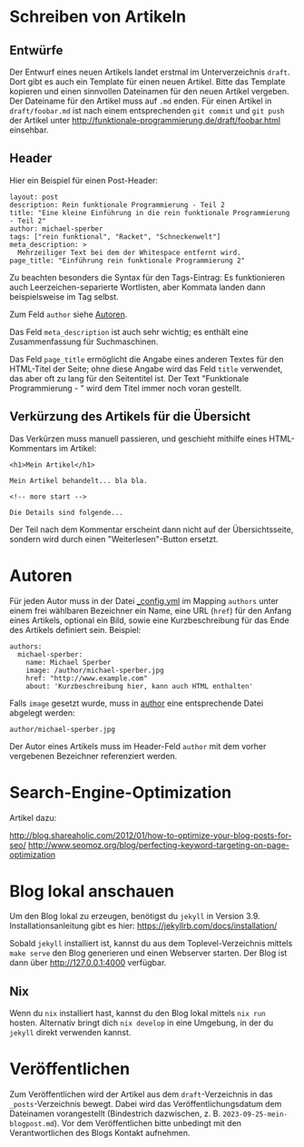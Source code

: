 # Schreiben von Artikeln

## Entwürfe

Der Entwurf eines neuen Artikels landet erstmal im Unterverzeichnis
`draft`. Dort gibt es auch ein Template für einen neuen Artikel. Bitte das
Template kopieren und einen sinnvollen Dateinamen für den neuen Artikel
vergeben. Der Dateiname für den Artikel muss auf `.md` enden. Für einen Artikel
in `draft/foobar.md` ist nach einem entsprechenden `git commit` und `git push`
der Artikel unter http://funktionale-programmierung.de/draft/foobar.html
einsehbar.

## Header

Hier ein Beispiel für einen Post-Header:

	layout: post
	description: Rein funktionale Programmierung - Teil 2
	title: "Eine kleine Einführung in die rein funktionale Programmierung - Teil 2"
	author: michael-sperber
	tags: ["rein funktional", "Racket", "Schneckenwelt"]
	meta_description: >
	  Mehrzeiliger Text bei dem der Whitespace entfernt wird.
	page_title: "Einführung rein funktionale Programmierung 2"

Zu beachten besonders die Syntax für den Tags-Eintrag: Es funktionieren auch
Leerzeichen-separierte Wortlisten, aber Kommata landen dann beispielsweise im
Tag selbst.

Zum Feld `author` siehe [Autoren](#autoren).

Das Feld `meta_description` ist auch sehr wichtig; es enthält eine
Zusammenfassung für Suchmaschinen.

Das Feld `page_title` ermöglicht die Angabe eines anderen Textes für den
HTML-Titel der Seite; ohne diese Angabe wird das Feld `title` verwendet, das
aber oft zu lang für den Seitentitel ist. Der Text "Funktionale Programmierung -
" wird dem Titel immer noch voran gestellt.

## Verkürzung des Artikels für die Übersicht

Das Verkürzen muss manuell passieren, und geschieht mithilfe eines
HTML-Kommentars im Artikel:

    <h1>Mein Artikel</h1>

    Mein Artikel behandelt... bla bla.

    <!-- more start -->

    Die Details sind folgende...

Der Teil nach dem Kommentar erscheint dann nicht auf der
Übersichtsseite, sondern wird durch einen "Weiterlesen"-Button
ersetzt.

# Autoren

Für jeden Autor muss in der Datei [_config.yml](./_config.yml) im
Mapping `authors` unter einem frei wählbaren Bezeichner ein Name, eine
URL (`href`) für den Anfang eines Artikels, optional ein Bild, sowie
eine Kurzbeschreibung für das Ende des Artikels definiert
sein. Beispiel:

    authors:
      michael-sperber:
        name: Michael Sperber
        image: /author/michael-sperber.jpg
        href: "http://www.example.com"
        about: 'Kurzbeschreibung hier, kann auch HTML enthalten'

Falls `image` gesetzt wurde, muss in [author](./author) eine
entsprechende Datei abgelegt werden:

    author/michael-sperber.jpg

Der Autor eines Artikels muss im Header-Feld `author` mit dem vorher
vergebenen Bezeichner referenziert werden.

# Search-Engine-Optimization

Artikel dazu:

http://blog.shareaholic.com/2012/01/how-to-optimize-your-blog-posts-for-seo/
http://www.seomoz.org/blog/perfecting-keyword-targeting-on-page-optimization

# Blog lokal anschauen

Um den Blog lokal zu erzeugen, benötigst du `jekyll` in Version
3.9. Installationsanleitung gibt es hier:
https://jekyllrb.com/docs/installation/

Sobald `jekyll` installiert ist, kannst du aus dem
Toplevel-Verzeichnis mittels `make serve` den Blog generieren und
einen Webserver starten. Der Blog ist dann über http://127.0.0.1:4000
verfügbar.

## Nix

Wenn du `nix` installiert hast, kannst du den Blog lokal mittels `nix
run` hosten.  Alternativ bringt dich `nix develop` in eine Umgebung,
in der du `jekyll` direkt verwenden kannst.

# Veröffentlichen

Zum Veröffentlichen wird der Artikel aus dem `draft`-Verzeichnis in
das `_posts`-Verzeichnis bewegt. Dabei wird das Veröffentlichungsdatum
dem Dateinamen vorangestellt (Bindestrich dazwischen, z. B.
`2023-09-25-mein-blogpost.md`). Vor dem Veröffentlichen bitte
unbedingt mit den Verantwortlichen des Blogs Kontakt aufnehmen.
